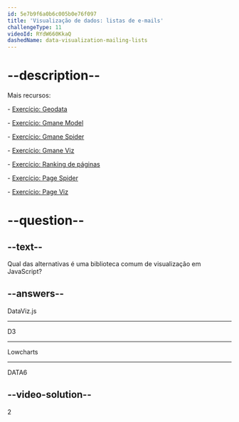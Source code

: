 ```yaml
---
id: 5e7b9f6a0b6c005b0e76f097
title: 'Visualização de dados: listas de e-mails'
challengeType: 11
videoId: RYdW660KkaQ
dashedName: data-visualization-mailing-lists
---
```


# --description--

Mais recursos:

\- [Exercício: Geodata](https://www.youtube.com/watch?v=KfhslNzopxo)

\- [Exercício: Gmane Model](https://www.youtube.com/watch?v=wSpl1-7afAk)

\- [Exercício: Gmane Spider](https://www.youtube.com/watch?v=H3w4lOFBUOI)

\- [Exercício: Gmane Viz](https://www.youtube.com/watch?v=LRqVPMEXByw)

\- [Exercício: Ranking de páginas](https://www.youtube.com/watch?v=yFRAZBkBDBs)

\- [Exercício: Page Spider](https://www.youtube.com/watch?v=sXedPQ_AnWA)

\- [Exercício: Page Viz](https://www.youtube.com/watch?v=Fm0hpkxsZoo)

# --question--

## --text--

Qual das alternativas é uma biblioteca comum de visualização em JavaScript?

## --answers--

DataViz.js

---

D3

---

Lowcharts

---

DATA6

## --video-solution--

2

